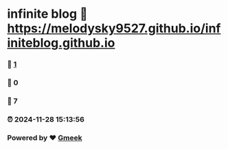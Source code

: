 # infinite blog :link: https://melodysky9527.github.io/infiniteblog.github.io 
### :page_facing_up: [1](https://melodysky9527.github.io/infiniteblog.github.io/tag.html) 
### :speech_balloon: 0 
### :hibiscus: 7 
### :alarm_clock: 2024-11-28 15:13:56 
### Powered by :heart: [Gmeek](https://github.com/Meekdai/Gmeek)
